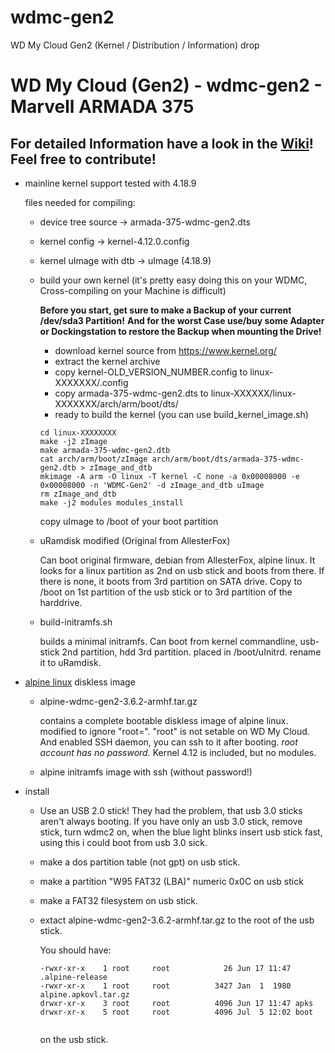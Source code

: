 # wdmc-gen2
WD My Cloud  Gen2 (Kernel / Distribution / Information) drop


WD My Cloud (Gen2) - wdmc-gen2 - Marvell ARMADA 375
===================================================

## For detailed Information have a look in the [Wiki](https://github.com/Zeik0s/wdmc-gen2/wiki)! Feel free to contribute!

* mainline kernel support
	tested with 4.18.9
	
	files needed for compiling:
	- device tree source -> armada-375-wdmc-gen2.dts
	- kernel config -> kernel-4.12.0.config
	- kernel uImage with dtb -> uImage (4.18.9)
	

	- build your own kernel (it's pretty easy doing this on your WDMC, Cross-compiling on your Machine is difficult)
	
		**Before you start, get sure to make a Backup of your current /dev/sda3 Partition!**
		**And for the worst Case use/buy some Adapter or Dockingstation to restore the Backup when mounting the Drive!**

		- download kernel source from https://www.kernel.org/
		- extract the kernel archive
		- copy kernel-OLD_VERSION_NUMBER.config to linux-XXXXXXX/.config 
		- copy armada-375-wdmc-gen2.dts to
		  linux-XXXXXX/linux-XXXXXXX/arch/arm/boot/dts/
		- ready to build the kernel (you can use build_kernel_image.sh)
		```
		cd linux-XXXXXXXX
		make -j2 zImage
		make armada-375-wdmc-gen2.dtb
		cat arch/arm/boot/zImage arch/arm/boot/dts/armada-375-wdmc-gen2.dtb > zImage_and_dtb
		mkimage -A arm -O linux -T kernel -C none -a 0x00008000 -e 0x00008000 -n 'WDMC-Gen2' -d zImage_and_dtb uImage
		rm zImage_and_dtb
		make -j2 modules modules_install

		```
		copy uImage to /boot of your boot partition

	- uRamdisk modified (Original from AllesterFox)

		Can boot original firmware, debian from AllesterFox,
		alpine linux.  It looks for a linux partition as 2nd on usb stick
		and boots from there.  If there is none, it boots from 3rd
		partition on SATA drive.  Copy to /boot on 1st partition of
		the usb stick or to 3rd partition of the harddrive.

	- build-initramfs.sh

		builds a minimal initramfs.  Can boot from kernel commandline,
		usb-stick 2nd partition, hdd 3rd partition.
		placed in /boot/uInitrd. rename it to uRamdisk.
		
* [alpine linux](https://alpinelinux.org/) diskless image

	- alpine-wdmc-gen2-3.6.2-armhf.tar.gz

		contains a complete bootable diskless image of alpine linux.
		modified to ignore "root=". "root" is not setable on
		WD My Cloud. And enabled SSH daemon, you can ssh to it after
		booting. *root account has no password.*
		Kernel 4.12 is included, but no modules.

	- alpine initramfs image with ssh (without password!)

* install
	- Use an USB 2.0 stick!
		They had the problem, that usb 3.0 sticks aren't always booting.
		If you have only an usb 3.0 stick, remove stick, turn wdmc2 on,
		when the blue light blinks insert usb stick fast, using this i
		could boot from usb 3.0 sick.

	- make a dos partition table (not gpt) on usb stick.
	- make a partition "W95 FAT32 (LBA)" numeric 0x0C on usb stick
	- make a FAT32 filesystem on usb stick.
	- extact alpine-wdmc-gen2-3.6.2-armhf.tar.gz to the root of the
	  usb stick.

	  You should have:
	  ```
	  -rwxr-xr-x    1 root     root            26 Jun 17 11:47 .alpine-release
	  -rwxr-xr-x    1 root     root          3427 Jan  1  1980 alpine.apkovl.tar.gz
	  drwxr-xr-x    3 root     root          4096 Jun 17 11:47 apks
	  drwxr-xr-x    5 root     root          4096 Jul  5 12:02 boot
          
	  ```
	  on the usb stick.
